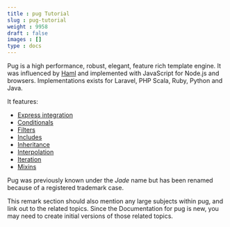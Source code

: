 ```yaml
---
title : pug Tutorial
slug : pug-tutorial
weight : 9958
draft : false
images : []
type : docs
---
```


Pug is a high performance, robust, elegant, feature rich template engine. It was influenced by [Haml](http://haml.info/) and implemented with JavaScript for Node.js and browsers. Implementations exists for Laravel, PHP Scala, Ruby, Python and Java.

It features:
* [Express integration](https://pugjs.org/api/express.html)
* [Conditionals](https://pugjs.org/language/conditionals.html)
* [Filters](https://pugjs.org/language/filters.html)
* [Includes](https://pugjs.org/language/includes.html)
* [Inheritance](https://pugjs.org/language/inheritance.html)
* [Interpolation](https://pugjs.org/language/interpolation.html)
* [Iteration](https://pugjs.org/language/iteration.html)
* [Mixins](https://pugjs.org/language/mixins.html)

Pug was previously known under the *Jade* name but has been renamed because of a registered trademark case.

This remark section should also mention any large subjects within pug, and link out to the related topics.  Since the Documentation for pug is new, you may need to create initial versions of those related topics.

